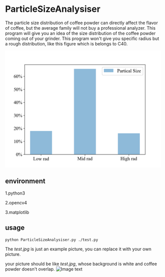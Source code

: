 # ParticleSizeAnalysiser


The particle size distribution of coffee powder can directly affect the flavor of coffee, but the average family will not buy a professional analyzer. This program will give you an idea of the size distribution of the coffee powder coming out of your grinder. This program won't give you specific radius but a rough distribution, like this figure which is belongs to C40.

![Image text](https://raw.githubusercontent.com/bishopAL/ParticleSizeAnalysiser/master/result.png)


## environment
1.python3

2.opencv4

3.matplotlib

## usage
```
python ParticleSizeAnalysiser.py ./test.py
```
The *test.jpg* is just an example picture, you can replace it with your own picture.

your picture should be like *test.jpg*, whose background is white and coffee powder doesn't overlap.
![Image text](https://raw.githubusercontent.com/bishopAL/ParticleSizeAnalysiser/master/test.jpg)
